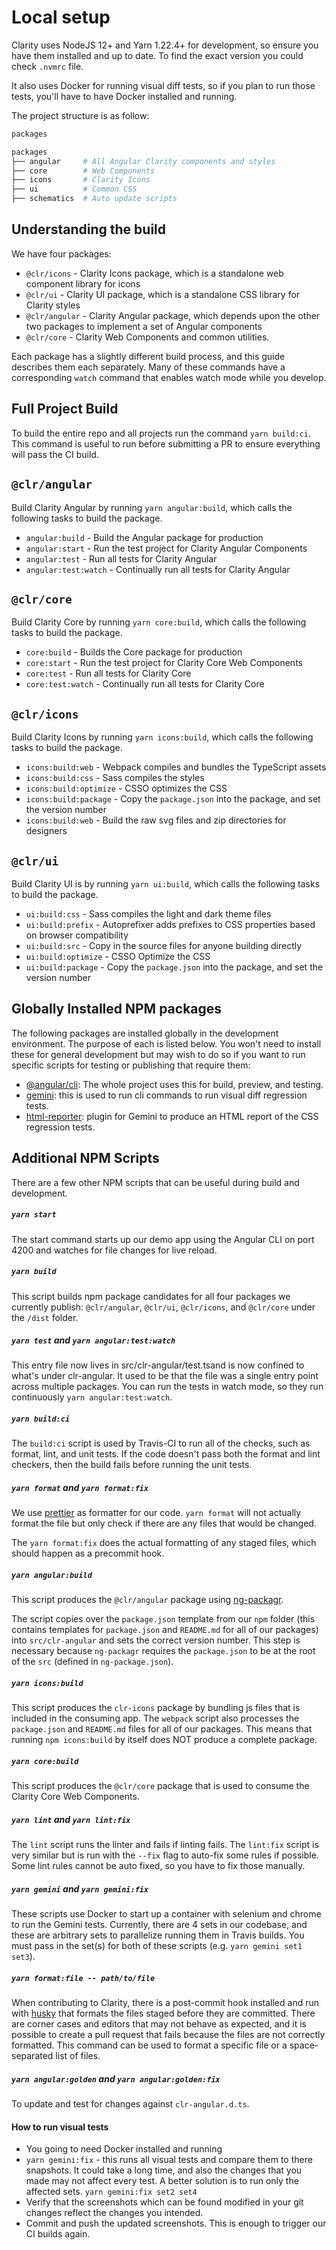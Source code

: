 # Local setup

Clarity uses NodeJS 12+ and Yarn 1.22.4+ for development, so ensure you have them installed and up to date. To find the exact
version you could check `.nvmrc` file.

It also uses Docker for running visual diff tests, so if you plan to run those tests, you'll have to have Docker installed and running.

The project structure is as follow:

```bash
packages

packages
├── angular     # All Angular Clarity components and styles
├── core        # Web Components
├── icons       # Clarity Icons
├── ui          # Common CSS
├── schematics  # Auto update scripts
```

## Understanding the build

We have four packages:

- `@clr/icons` - Clarity Icons package, which is a standalone web component library for icons
- `@clr/ui` - Clarity UI package, which is a standalone CSS library for Clarity styles
- `@clr/angular` - Clarity Angular package, which depends upon the other two packages to implement a set of Angular components
- `@clr/core` - Clarity Web Components and common utilities.

Each package has a slightly different build process, and this guide describes them each separately.
Many of these commands have a corresponding `watch` command that enables watch
mode while you develop.

## Full Project Build

To build the entire repo and all projects run the command `yarn build:ci`.
This command is useful to run before submitting a PR to ensure everything will
pass the CI build.

## `@clr/angular`

Build Clarity Angular by running `yarn angular:build`, which calls the following tasks to build the package.

- `angular:build` - Build the Angular package for production
- `angular:start` - Run the test project for Clarity Angular Components
- `angular:test` - Run all tests for Clarity Angular
- `angular:test:watch` - Continually run all tests for Clarity Angular

## `@clr/core`

Build Clarity Core by running `yarn core:build`, which calls the following tasks to build the package.

- `core:build` - Builds the Core package for production
- `core:start` - Run the test project for Clarity Core Web Components
- `core:test` - Run all tests for Clarity Core
- `core:test:watch` - Continually run all tests for Clarity Core

## `@clr/icons`

Build Clarity Icons by running `yarn icons:build`, which calls the following tasks to build the package.

- `icons:build:web` - Webpack compiles and bundles the TypeScript assets
- `icons:build:css` - Sass compiles the styles
- `icons:build:optimize` - CSSO optimizes the CSS
- `icons:build:package` - Copy the `package.json` into the package, and set the version number
- `icons:build:web` - Build the raw svg files and zip directories for designers

## `@clr/ui`

Build Clarity UI is by running `yarn ui:build`, which calls the following tasks to build the package.

- `ui:build:css` - Sass compiles the light and dark theme files
- `ui:build:prefix` - Autoprefixer adds prefixes to CSS properties based on browser compatibility
- `ui:build:src` - Copy in the source files for anyone building directly
- `ui:build:optimize` - CSSO Optimize the CSS
- `ui:build:package` - Copy the `package.json` into the package, and set the version number

## Globally Installed NPM packages

The following packages are installed globally in the development environment. The purpose of each is listed below.
You won't need to install these for general development but may wish to do so if you want to run specific scripts for testing or publishing that require them:

- [@angular/cli](https://cli.angular.io/): The whole project uses this for build, preview, and testing.
- [gemini](https://gemini-testing.github.io/): this is used to run cli commands to run visual diff regression tests.
- [html-reporter](https://www.npmjs.com/package/html-reporter): plugin for Gemini to produce an HTML report of the CSS regression tests.

## Additional NPM Scripts

There are a few other NPM scripts that can be useful during build and development.

##### `yarn start`

The start command starts up our demo app using the Angular CLI on port 4200 and watches for file changes for live reload.

##### `yarn build`

This script builds npm package candidates for all four packages we currently publish: `@clr/angular`, `@clr/ui`,
`@clr/icons`, and `@clr/core` under the `/dist` folder.

##### `yarn test` and `yarn angular:test:watch`

This entry file now lives in src/clr-angular/test.tsand is now confined to what's under clr-angular. It used to be that the file was a single entry point across multiple packages. You can run the tests in watch mode, so they run continuously `yarn angular:test:watch`.

##### `yarn build:ci`

The `build:ci` script is used by Travis-CI to run all of the checks, such as format, lint, and unit tests.
If the code doesn't pass both the format and lint checkers, then the build fails before running the unit tests.

##### `yarn format` and `yarn format:fix`

We use [prettier](https://prettier.io) as formatter for our code. `yarn format` will not
actually format the file but only check if there are any files that would be changed.

The `yarn format:fix` does the actual formatting of any staged files, which should happen as a precommit hook.

##### `yarn angular:build`

This script produces the `@clr/angular` package using [ng-packagr](https://github.com/dherges/ng-packagr).

The script copies over the `package.json` template from our `npm` folder (this contains templates for `package.json` and
`README.md` for all of our packages) into `src/clr-angular` and sets the correct version number. This step is necessary
because `ng-packagr` requires the `package.json` to be at the root of the `src` (defined in `ng-package.json`).

##### `yarn icons:build`

This script produces the `clr-icons` package by bundling js files that is included in the consuming app.
The `webpack` script also processes the `package.json` and `README.md` files for all of our packages.
This means that running `npm icons:build` by itself does NOT produce a complete package.

##### `yarn core:build`

This script produces the `@clr/core` package that is used to consume the Clarity Core Web Components.

##### `yarn lint` and `yarn lint:fix`

The `lint` script runs the linter and fails if linting fails. The `lint:fix` script is very similar but
is run with the `--fix` flag to auto-fix some rules if possible. Some lint rules cannot be auto fixed, so you have
to fix those manually.

##### `yarn gemini` and `yarn gemini:fix`

These scripts use Docker to start up a container with selenium and chrome to run the Gemini tests. Currently, there are 4 sets
in our codebase, and these are arbitrary sets to parallelize running them in Travis builds. You must pass in the set(s) for both
of these scripts (e.g. `yarn gemini set1 set3`).

##### `yarn format:file -- path/to/file`

When contributing to Clarity, there is a post-commit hook installed and run with
[husky](https://github.com/typicode/husky) that formats the files staged before they are committed. There are
corner cases and editors that may not behave as expected, and it is possible to create a pull request that fails because
the files are not correctly formatted. This command can be used to format a specific file or a space-separated list of files.

##### `yarn angular:golden` and `yarn angular:golden:fix`

To update and test for changes against `clr-angular.d.ts`.

#### How to run visual tests

- You going to need Docker installed and running
- `yarn gemini:fix` - this runs all visual tests and compare them to there snapshots. It could take a long time,
  and also the changes that you made may not affect every test. A better solution is to run only the affected sets.
  `yarn gemini:fix set2 set4`
- Verify that the screenshots which can be found modified in your git changes reflect the changes you intended.
- Commit and push the updated screenshots. This is enough to trigger our CI builds again.
